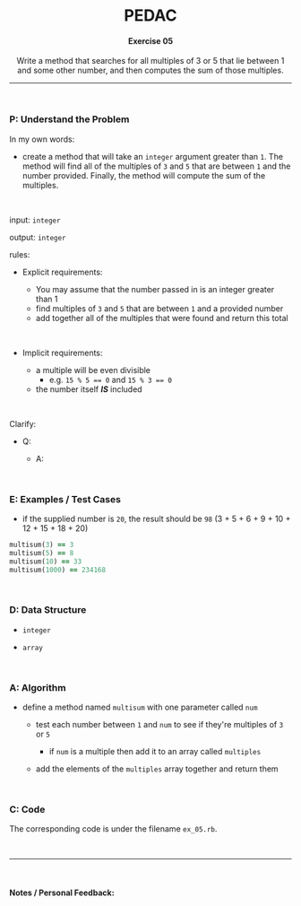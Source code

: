 <h1 align="center">PEDAC</h1>

<h4 align="center">Exercise 05</h4>

<p align="center">Write a method that searches for all multiples of 3 or 5 that lie between 1 and some other number, and then computes the sum of those multiples. </p>

---

<br>

### P: Understand the Problem

In my own words:

- create a method that will take an `integer` argument greater than `1`. The method will find all of the multiples of `3` and `5` that are between `1` and the number provided. Finally, the method will compute the sum of the multiples.

<br>

input: `integer`

output: `integer`

rules:

- Explicit requirements:
  
  - You may assume that the number passed in is an integer greater than 1
  - find multiples of `3` and `5` that are between `1` and a provided number
  - add together all of the multiples that were found and return this total

<br>

- Implicit requirements:
  
  - a multiple will be even divisible
    - e.g. `15 % 5 == 0` and `15 % 3 == 0`
  - the number itself ***IS*** included

<br>

Clarify:

- Q:
  
  - A:

<br>

### E: Examples / Test Cases

- if the supplied number is `20`, the result should be `98` (3 + 5 + 6 + 9 + 10 + 12 + 15 + 18 + 20)

```ruby
multisum(3) == 3
multisum(5) == 8
multisum(10) == 33
multisum(1000) == 234168
```

<br>

### D: Data Structure

- `integer`

- `array`

<br>

### A: Algorithm

- define a method named `multisum` with one parameter called `num`
  
  - test each number between `1` and `num` to see if they're multiples of `3` or `5`
    
    - if `num` is a multiple then add it to an array called `multiples`
  
  - add the elements of the `multiples` array together and return them

<br>

### C: Code

The corresponding code is under the filename `ex_05.rb`.

<br>

---

<br>

#### Notes / Personal Feedback:
